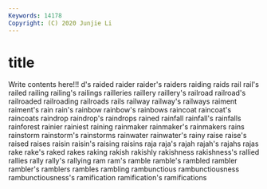 ```yaml
---
Keywords: 14178
Copyright: (C) 2020 Junjie Li
---
```


# title

Write contents here!!!
d's 
raided 
raider
raider's 
raiders 
raiding 
raids 
rail 
rail's 
railed 
railing 
railing's 
railings
railleries 
raillery 
raillery's 
railroad 
railroad's 
railroaded 
railroading 
railroads 
rails 
railway
railway's 
railways 
raiment 
raiment's 
rain 
rain's 
rainbow 
rainbow's 
rainbows 
raincoat
raincoat's 
raincoats 
raindrop 
raindrop's 
raindrops 
rained 
rainfall 
rainfall's 
rainfalls 
rainforest
rainier 
rainiest 
raining 
rainmaker 
rainmaker's 
rainmakers 
rains 
rainstorm 
rainstorm's 
rainstorms
rainwater 
rainwater's 
rainy 
raise 
raise's 
raised 
raises 
raisin 
raisin's 
raising
raisins 
raja 
raja's 
rajah 
rajah's 
rajahs 
rajas 
rake 
rake's 
raked
rakes 
raking 
rakish 
rakishly 
rakishness 
rakishness's 
rallied 
rallies 
rally 
rally's
rallying 
ram 
ram's 
ramble 
ramble's 
rambled 
rambler 
rambler's 
ramblers 
rambles
rambling 
rambunctious 
rambunctiousness 
rambunctiousness's 
ramification 
ramification's 
ramifications 
